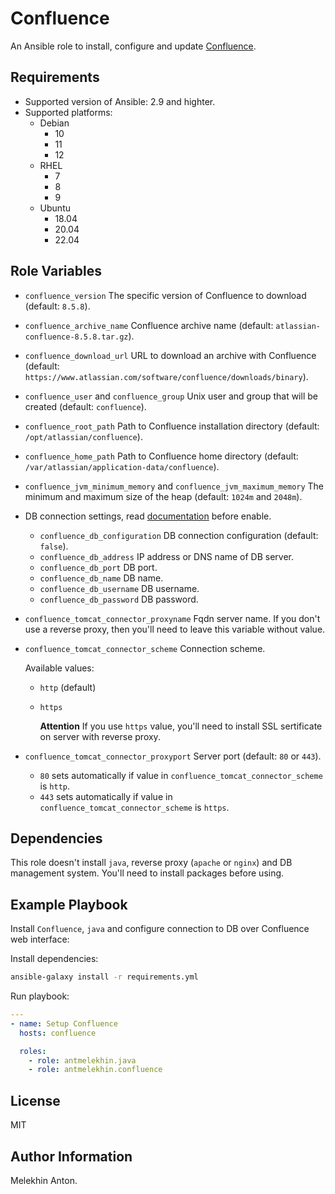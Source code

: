 Confluence
==========

An Ansible role to install, configure and update [Confluence](https://www.atlassian.com/ru/software/confluence).

Requirements
------------

- Supported version of Ansible: 2.9 and highter.
- Supported platforms:
  - Debian
    - 10
    - 11
    - 12
  - RHEL
    - 7
    - 8
    - 9
  - Ubuntu
    - 18.04
    - 20.04
    - 22.04

Role Variables
--------------

- `confluence_version` The specific version of Confluence to download (default: `8.5.8`).
- `confluence_archive_name` Confluence archive name (default: `atlassian-confluence-8.5.8.tar.gz`).
- `confluence_download_url` URL to download an archive with Confluence (default: `https://www.atlassian.com/software/confluence/downloads/binary`).
- `confluence_user` and `confluence_group` Unix user and group that will be created (default: `confluence`).
- `confluence_root_path` Path to Confluence installation directory (default: `/opt/atlassian/confluence`).
- `confluence_home_path` Path to Confluence home directory (default: `/var/atlassian/application-data/confluence`).
- `confluence_jvm_minimum_memory` and `confluence_jvm_maximum_memory` The minimum and maximum size of the heap (default: `1024m` and `2048m`).
- DB connection settings, read [documentation](https://confluence.atlassian.com/conf713/configuring-a-datasource-connection-1077914464.html) before enable.
  - `confluence_db_configuration` DB connection configuration (default: `false`).
  - `confluence_db_address` IP address or DNS name of DB server.
  - `confluence_db_port` DB port.
  - `confluence_db_name` DB name.
  - `confluence_db_username` DB username.
  - `confluence_db_password` DB password.
- `confluence_tomcat_connector_proxyname` Fqdn server name. If you don't use a reverse proxy, then you'll need to leave this variable without value.
- `confluence_tomcat_connector_scheme` Connection scheme.

  Available values:
  - `http` (default)
  - `https`

    **Attention** If you use `https` value, you'll need to install SSL sertificate on server with reverse proxy.

- `confluence_tomcat_connector_proxyport` Server port (default: `80` or `443`).
  - `80` sets automatically if value in `confluence_tomcat_connector_scheme` is `http`.
  - `443` sets automatically if value in `confluence_tomcat_connector_scheme` is `https`.

Dependencies
------------

This role doesn't install `java`, reverse proxy (`apache` or `nginx`) and DB management system. You'll need to install packages before using.

Example Playbook
----------------

Install `Confluence`, `java` and configure connection to DB over Confluence web interface:

Install dependencies:

```bash
ansible-galaxy install -r requirements.yml
```

Run playbook:

```yaml
---
- name: Setup Confluence
  hosts: confluence

  roles:
    - role: antmelekhin.java
    - role: antmelekhin.confluence
```

License
-------

MIT

Author Information
------------------

Melekhin Anton.
